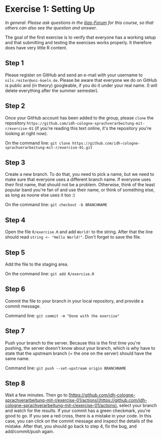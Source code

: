 # Exercise 1: Setting Up

*In general: Please ask questions in the [ilias-Forum]() for this course, so that others can also see the question and answer*.

The goal of the first exercise is to verify that everyone has a working setup and that submitting and testing the exercises works properly. It therefore does have very little R content.



## Step 1
Please register on GitHub and send an e-mail with your username to `nils.reiter@uni-koeln.de`. Please be aware that everyone we do on GitHub is public and (in theory) googleable, if you do it under your real name. (I will delete everything after the summer semester).


## Step 2
Once your GitHub account has been added to the group, please `clone` the repository `https://github.com/idh-cologne-sprachverarbeitung-mit-r/exercise-01` (if you're reading this text online, it's the repository you're looking at right now).

On the command line: `git clone https://github.com/idh-cologne-sprachverarbeitung-mit-r/exercise-01.git`

## Step 3
Create a new branch. To do that, you need to pick a name, but we need to make sure that everyone uses a different branch name. If everyone uses their first name, that should not be a problem. Otherwise, think of the least popular band you're fan of and use their name, or think of something else, as long as noone else uses it too :)

On the command line: `git checkout -b BRANCHNAME`

## Step 4
Open the file `R/exercise.R` and add `World!` to the string. After that the line should read `string <- "Hello World!"`. Don't forget to save the file.

## Step 5
Add the file to the staging area.

On the command line: `git add R/exercise.R`

## Step 6
Commit the file to your branch in your local repository, and provide a commit message.

Command line: `git commit -m "Done with the exercise"`

## Step 7 
Push your branch to the server. Because this is the first time you're pushing, the server doesn't know about your branch, which is why have to state that the upstream branch (= the one on the server) should have the same name.

Command line: `git push --set-upstream origin BRANCHNAME`

## Step 8

Wait a few minutes. Then go to [https://github.com/idh-cologne-sprachverarbeitung-mit-r/exercise-01/actions](https://github.com/idh-cologne-sprachverarbeitung-mit-r/exercise-01/actions), select your branch and watch for the results. If your commit has a green checkmark, you're good to go. If you see a red cross, there is a mistake in your code. In this case, you can click on the commit message and inspect the details of the mistake. After that, you should go back to step 4, fix the bug, and add/commit/push again.

